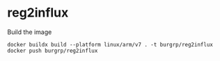 # reg2influx

Build the image
```shell
docker buildx build --platform linux/arm/v7 . -t burgrp/reg2influx
docker push burgrp/reg2influx
```

